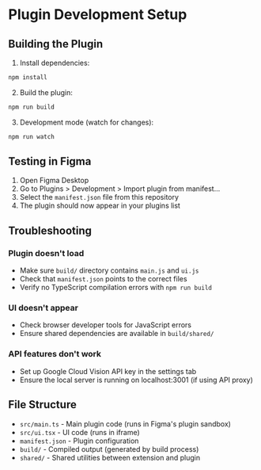 # Plugin Development Setup

## Building the Plugin

1. Install dependencies:
```bash
npm install
```

2. Build the plugin:
```bash
npm run build
```

3. Development mode (watch for changes):
```bash
npm run watch
```

## Testing in Figma

1. Open Figma Desktop
2. Go to Plugins > Development > Import plugin from manifest...
3. Select the `manifest.json` file from this repository
4. The plugin should now appear in your plugins list

## Troubleshooting

### Plugin doesn't load
- Make sure `build/` directory contains `main.js` and `ui.js`
- Check that `manifest.json` points to the correct files
- Verify no TypeScript compilation errors with `npm run build`

### UI doesn't appear
- Check browser developer tools for JavaScript errors
- Ensure shared dependencies are available in `build/shared/`

### API features don't work
- Set up Google Cloud Vision API key in the settings tab
- Ensure the local server is running on localhost:3001 (if using API proxy)

## File Structure

- `src/main.ts` - Main plugin code (runs in Figma's plugin sandbox)
- `src/ui.tsx` - UI code (runs in iframe)
- `manifest.json` - Plugin configuration
- `build/` - Compiled output (generated by build process)
- `shared/` - Shared utilities between extension and plugin